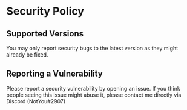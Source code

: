 # Security Policy

## Supported Versions

You may only report security bugs to the latest version as they might already be fixed.

## Reporting a Vulnerability

Please report a security vulnerability by opening an issue. If you think people seeing this issue might abuse it, please contact me directly via Discord (NotYou#2907)
